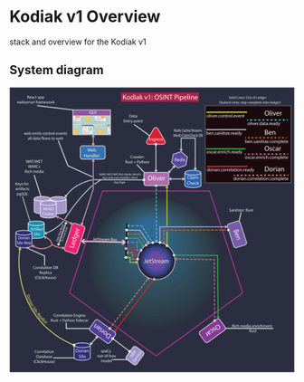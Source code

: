 # Kodiak v1 Overview
stack and overview for the Kodiak v1

## System diagram

![kodiak diagram](https://github.com/OLLIE-Project/kodiak-v1-stack/blob/main/Kodiak-v1-Diagram.png)
